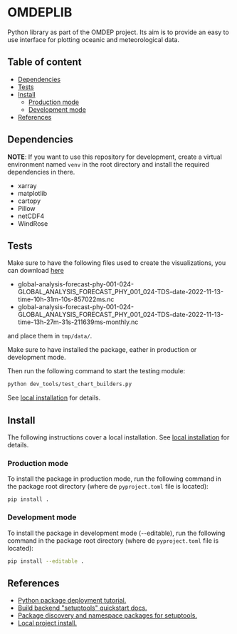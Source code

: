 # OMDEPLIB

Python library as part of the OMDEP project. Its aim is to provide an
easy to use interface for plotting oceanic and meteorological data.

## Table of content

- [Dependencies](#dependencies)
- [Tests](#tests)
- [Install](#install)
  - [Production mode](#production-mode)
  - [Development mode](#development-mode)
- [References](#references)

## Dependencies

**NOTE**: If you want to use this repository for development,
create a virtual environment named `venv` in the root directory
and install the required dependencies in there.

- xarray
- matplotlib
- cartopy
- Pillow
- netCDF4
- WindRose

## Tests

Make sure to have the following files used to create the visualizations, you can download
[here](https://drive.google.com/drive/folders/1TTOIBGoP5B0xvj9gcYnuUWBYy3rgmuCx?usp=share_link)

- global-analysis-forecast-phy-001-024-GLOBAL_ANALYSIS_FORECAST_PHY_001_024-TDS-date-2022-11-13-time-10h-31m-10s-857022ms.nc
- global-analysis-forecast-phy-001-024-GLOBAL_ANALYSIS_FORECAST_PHY_001_024-TDS-date-2022-11-13-time-13h-27m-31s-211639ms-monthly.nc

and place them in `tmp/data/`.

Make sure to have installed the package, eather in production or development mode.

Then run the following command to start the testing module:

``` sh
python dev_tools/test_chart_builders.py
```

See [local installation](https://pip.pypa.io/en/stable/topics/local-project-installs/) for details.

## Install

The following instructions cover a local installation.
See [local installation](https://pip.pypa.io/en/stable/topics/local-project-installs/) for details.

### Production mode

To install the package in production mode, run the following command in the
package root directory (where de `pyproject.toml` file is located):

```
pip install .
```

### Development mode

To install the package in development mode (--editable), run the following command
in the package root directory (where de `pyproject.toml` file is located):

``` sh
pip install --editable .
```

## References

- [Python package deployment tutorial.](https://realpython.com/pypi-publish-python-package/)
- [Build backend "setuptools" quickstart docs.](https://setuptools.pypa.io/en/stable/userguide/quickstart.html)
- [Package discovery and namespace packages for setuptools.](https://setuptools.pypa.io/en/latest/userguide/package_discovery.html#package-discovery-and-namespace-packages)
- [Local project install.](https://pip.pypa.io/en/stable/topics/local-project-installs/)
